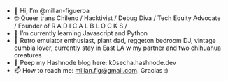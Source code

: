 - 👋 Hi, I’m @millan-figueroa
- 🤓 Queer trans Chileno / Hacktivist / Debug Diva / Tech Equity Advocate / Founder of R A D I C A L   B L O C K S / 
- 🌱 I’m currently learning Javascript and Python
- 💜 Retro emulator enthusiast, plant dad, reggeton bedroom DJ, vintage cumbia lover, currently stay in East LA w my partner and two chihuahua creatures
- 📢 Peep my Hashnode blog here: k0secha.hashnode.dev
- 📫 How to reach me: millan.fig@gmail.com. Gracias :)

<!---
millan-figueroa/millan-figueroa is a ✨ special ✨ repository because its `README.md` (this file) appears on your GitHub profile.
You can click the Preview link to take a look at your changes.
--->
